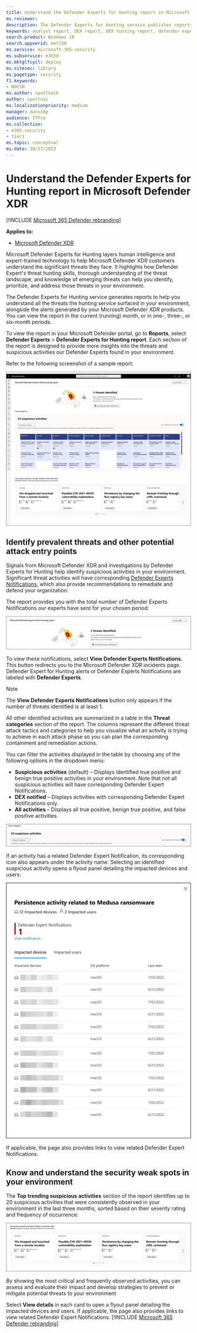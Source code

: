 ```yaml
---
title: Understand the Defender Experts for Hunting report in Microsoft Defender XDR
ms.reviewer: 
description: The Defender Experts for Hunting service publishes reports to help you understand all the threats the hunting service surfaced in your environment
keywords: analyst report, DEX report, DEX hunting report, defender experts for hunting report, detections, defender experts notification, hunting, notifications, threat categories, hunting reports, suspicious activities report, security weak spots, identify threats
search.product: Windows 10
search.appverid: met150
ms.service: microsoft-365-security
ms.subservice: m365d
ms.mktglfcycl: deploy
ms.sitesec: library
ms.pagetype: security
f1.keywords:
- NOCSH
ms.author: vpattnaik
author: vpattnai
ms.localizationpriority: medium
manager: dansimp
audience: ITPro
ms.collection: 
- m365-security 
- tier1
ms.topic: conceptual
ms.date: 10/17/2023
---
```


# Understand the Defender Experts for Hunting report in Microsoft Defender XDR

[!INCLUDE [Microsoft 365 Defender rebranding](../../includes/microsoft-defender.md)]

**Applies to:**

- [Microsoft Defender XDR](https://go.microsoft.com/fwlink/?linkid=2118804)

Microsoft Defender Experts for Hunting layers human intelligence and expert-trained technology to help Microsoft Defender XDR customers understand the significant threats they face. It highlights how Defender Expert's threat hunting skills, thorough understanding of the threat landscape, and knowledge of emerging threats can help you identify, prioritize, and address those threats in your environment.

The Defender Experts for Hunting service generates reports to help you understand all the threats the hunting service surfaced in your environment, alongside the alerts generated by your Microsoft Defender XDR products. You can view the report in the current (running) month, or in one-, three-, or six-month periods.

To view the report in your Microsoft Defender portal, go to **Reports**, select **Defender Experts** > **Defender Experts for Hunting report**. Each section of the report is designed to provide more insights into the threats and suspicious activities our Defender Experts found in your environment. 

Refer to the following screenshot of a sample report:

![Screenshot of a Defender Experts for Hunting report.](../../media/defender-experts/defender-experts-hunting-report.png)

## Identify prevalent threats and other potential attack entry points

Signals from Microsoft Defender XDR and investigations by Defender Experts for Hunting help identify suspicious activities in your environment. Significant threat activities will have corresponding [Defender Experts Notifications](/microsoft-365/security/defender/onboarding-defender-experts-for-hunting#receive-defender-experts-notifications), which also provide recommendations to remediate and defend your organization. 

The report provides you with the total number of Defender Experts Notifications our experts have sent for your chosen period: 

![Screenshot of the top section of the report showing the number of threats identified](../../media/defender-experts/report-top-section-dens.png)

To view these notifications, select **View Defender Experts Notifications**. This button redirects you to the Microsoft Defender XDR incidents page. Defender Expert for Hunting alerts or Defender Experts Notifications are labeled with **Defender Experts**.

> [!NOTE]
> The **View Defender Experts Notifications** button only appears if the number of threats identified is at least 1.

All other identified activities are summarized in a table in the **Threat categories** section of the report. The columns represent the different threat attack tactics and categories to help you visualize what an activity is trying to achieve in each attack phase so you can plan the corresponding containment and remediation actions.

You can filter the activities displayed in the table by choosing any of the following options in the dropdown menu:

- **Suspicious activities** (default) – Displays identified true positive and benign true positive activities in your environment. Note that not all suspicious activities will have corresponding Defender Expert Notifications.
- **DEX notified** – Displays activities with corresponding Defender Expert Notifications only.
- **All activities** – Displays all true positive, benign true positive, and false positive activities.  

![Screenshot of the top section of the Threat categories section showing the dropdown menu.](../../media/defender-experts/threat-categories-filter.png)

If an activity has a related Defender Expert Notification, its corresponding icon also appears under the activity name.
Selecting an identified suspicious activity opens a flyout panel detailing the impacted devices and users: 

![Screenshot of a flyout panel displaying a list of devices impacted by a detected suspicious activity.](../../media/defender-experts/suspicious-activity-detail-panel.png)

If applicable, the page also provides links to view related Defender Expert Notifications.

## Know and understand the security weak spots in your environment

The **Top trending suspicious activities** section of the report identifies up to 20 suspicious activities that were consistently observed in your environment in the last three months, sorted based on their severity rating and frequency of occurrence:

![Screenshot of the Top trending suspicious activities section of the report.](../../media/defender-experts/top-trending-suspicious-activities.png)

By showing the most critical and frequently observed activities, you can assess and evaluate their impact and develop strategies to prevent or mitigate potential threats to your environment

Select **View details** in each card to open a flyout panel detailing the impacted devices and users. If applicable, the page also provides links to view related Defender Expert Notifications.
[!INCLUDE [Microsoft 365 Defender rebranding](../../includes/defender-m3d-techcommunity.md)]
